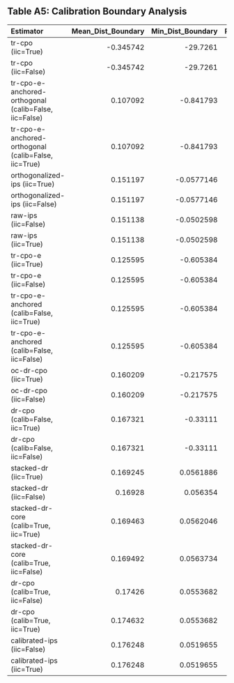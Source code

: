 ## Table A5: Calibration Boundary Analysis

| Estimator                                             |   Mean_Dist_Boundary |   Min_Dist_Boundary |   Pct_Near_Boundary |   Unhelpful_Mean_Dist |   Unhelpful_Min_Dist |   Outlier_Rate | Support   |
|:------------------------------------------------------|---------------------:|--------------------:|--------------------:|----------------------:|---------------------:|---------------:|:----------|
| tr-cpo (iic=True)                                     |            -0.345742 |         -29.7261    |            27.5     |           -0.00238104 |          -0.707362   |       85       | Weak      |
| tr-cpo (iic=False)                                    |            -0.345742 |         -29.7261    |            27.5     |           -0.00238104 |          -0.707362   |       85       | Weak      |
| tr-cpo-e-anchored-orthogonal (calib=False, iic=False) |             0.107092 |          -0.841793  |            25.8333  |           -0.00725681 |          -0.646091   |      100       | Weak      |
| tr-cpo-e-anchored-orthogonal (calib=False, iic=True)  |             0.107092 |          -0.841793  |            25.8333  |           -0.00725681 |          -0.646091   |      100       | Weak      |
| orthogonalized-ips (iic=True)                         |             0.151197 |          -0.0577146 |            21.1111  |            0.0815047  |           0.0137123  |       70       | Weak      |
| orthogonalized-ips (iic=False)                        |             0.151197 |          -0.0577146 |            21.1111  |            0.0815047  |           0.0137123  |       70       | Weak      |
| raw-ips (iic=False)                                   |             0.151138 |          -0.0502598 |            20.5556  |            0.0784     |           0.0168685  |       71.6667  | Weak      |
| raw-ips (iic=True)                                    |             0.151138 |          -0.0502598 |            20.5556  |            0.0784     |           0.0168685  |       71.6667  | Weak      |
| tr-cpo-e (iic=True)                                   |             0.125595 |          -0.605384  |            17.5     |            0.0167349  |          -0.216139   |      100       | Weak      |
| tr-cpo-e (iic=False)                                  |             0.125595 |          -0.605384  |            17.5     |            0.0167349  |          -0.216139   |      100       | Weak      |
| tr-cpo-e-anchored (calib=False, iic=True)             |             0.125595 |          -0.605384  |            17.5     |            0.0167349  |          -0.216139   |      100       | Weak      |
| tr-cpo-e-anchored (calib=False, iic=False)            |             0.125595 |          -0.605384  |            17.5     |            0.0167349  |          -0.216139   |      100       | Weak      |
| oc-dr-cpo (iic=True)                                  |             0.160209 |          -0.217575  |             6.66667 |           -0.00567593 |          -0.665421   |      100       | Weak      |
| oc-dr-cpo (iic=False)                                 |             0.160209 |          -0.217575  |             6.66667 |           -0.00567593 |          -0.665421   |      100       | Weak      |
| dr-cpo (calib=False, iic=True)                        |             0.167321 |          -0.33111   |             5.35714 |            0.0278686  |          -0.212385   |       96.4286  | Weak      |
| dr-cpo (calib=False, iic=False)                       |             0.167321 |          -0.33111   |             5.35714 |            0.0278686  |          -0.212385   |       96.4286  | Weak      |
| stacked-dr (iic=True)                                 |             0.169245 |           0.0561886 |             2.5     |            0.0396899  |           0.00439569 |      100       | Weak      |
| stacked-dr (iic=False)                                |             0.16928  |           0.056354  |             2.5     |            0.0398848  |           0.00470189 |      100       | Weak      |
| stacked-dr-core (calib=True, iic=True)                |             0.169463 |           0.0562046 |             2.5     |            0.040196   |           0.00457213 |      100       | Weak      |
| stacked-dr-core (calib=True, iic=False)               |             0.169492 |           0.0563734 |             2.5     |            0.0403873  |           0.00470189 |      100       | Weak      |
| dr-cpo (calib=True, iic=False)                        |             0.17426  |           0.0553682 |             1.78571 |            0.0456994  |          -0.0246398  |       92.8571  | Weak      |
| dr-cpo (calib=True, iic=True)                         |             0.174632 |           0.0553682 |             1.75439 |            0.0474085  |          -0.0246398  |       92.9825  | Weak      |
| calibrated-ips (iic=False)                            |             0.176248 |           0.0519655 |             1.66667 |            0.175951   |           0.0548965  |        3.33333 | Weak      |
| calibrated-ips (iic=True)                             |             0.176248 |           0.0519655 |             1.66667 |            0.175951   |           0.0548965  |        3.33333 | Weak      |